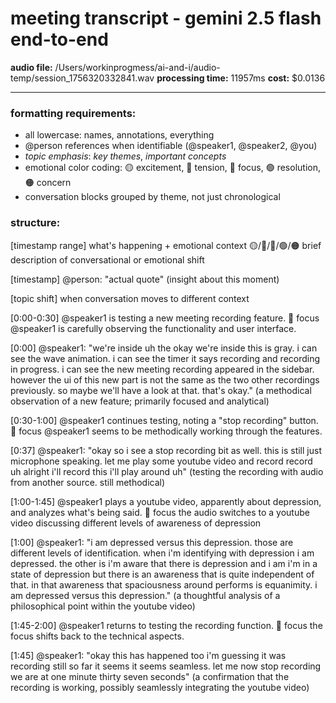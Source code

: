# meeting transcript - gemini 2.5 flash end-to-end

**audio file:** /Users/workinprogmess/ai-and-i/audio-temp/session_1756320332841.wav
**processing time:** 11957ms
**cost:** $0.0136

---

### formatting requirements:
- all lowercase: names, annotations, everything
- @person references when identifiable (@speaker1, @speaker2, @you)
- _topic emphasis_: _key themes_, _important concepts_
- emotional color coding: 🟡 excitement, 🔴 tension, 🔵 focus, 🟢 resolution, 🟠 concern
- conversation blocks grouped by theme, not just chronological

### structure:
[timestamp range] what's happening + emotional context 🟡/🔴/🔵/🟢/🟠
brief description of conversational or emotional shift

[timestamp] @person: "actual quote"
           (insight about this moment)

[topic shift] when conversation moves to different context


[0:00-0:30] @speaker1 is testing a new meeting recording feature. 🔵 focus
@speaker1 is carefully observing the functionality and user interface.

[0:00] @speaker1: "we're inside uh the okay we're inside this is gray. i can see the wave animation. i can see the timer it says recording and recording in progress. i can see the new meeting recording appeared in the sidebar. however the ui of this new part is not the same as the two other recordings previously. so maybe we'll have a look at that. that's okay."
(a methodical observation of a new feature; primarily focused and analytical)

[0:30-1:00] @speaker1 continues testing, noting a "stop recording" button. 🔵 focus
@speaker1 seems to be methodically working through the features.

[0:37] @speaker1: "okay so i see a stop recording bit as well. this is still just microphone speaking. let me play some youtube video and record record uh alright i'll record this i'll play around uh"
(testing the recording with audio from another source.  still methodical)

[1:00-1:45]  @speaker1 plays a youtube video, apparently about depression, and analyzes what's being said. 🔵 focus
the audio switches to a youtube video discussing different levels of awareness of depression

[1:00] @speaker1: "i am depressed versus this depression. those are different levels of identification. when i'm identifying with depression i am depressed. the other is i'm aware that there is depression and i am i'm in a state of depression but there is an awareness that is quite independent of that. in that awareness that spaciousness around performs is equanimity. i am depressed versus this depression." 
(a thoughtful analysis of a philosophical point within the youtube video)

[1:45-2:00] @speaker1 returns to testing the recording function. 🔵 focus
the focus shifts back to the technical aspects.

[1:45] @speaker1: "okay this has happened too i'm guessing it was recording still so far it seems it seems seamless. let me now stop recording we are at one minute thirty seven seconds"
(a confirmation that the recording is working, possibly seamlessly integrating the youtube video)